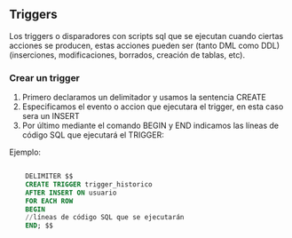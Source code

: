 ## Triggers 
Los triggers o disparadores con scripts sql que se ejecutan cuando ciertas acciones se producen, estas acciones pueden ser
 (tanto DML como DDL) (inserciones, modificaciones, borrados, creación de tablas, etc).
 
 ### Crear un trigger
 
 1. Primero declaramos un delimitador y usamos la sentencia CREATE
 2. Especificamos el evento o accion que ejecutara el trigger, en esta caso sera un INSERT
 3. Por último mediante el comando BEGIN y END indicamos las líneas de código SQL que ejecutará el TRIGGER:

Ejemplo:
```sql

    DELIMITER $$
    CREATE TRIGGER trigger_historico
    AFTER INSERT ON usuario
    FOR EACH ROW
    BEGIN
    //líneas de código SQL que se ejecutarán
    END; $$


```
